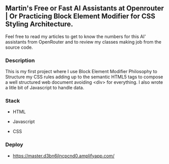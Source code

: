 ## Martin's Free or Fast AI Assistants at Openrouter | Or Practicing Block Element Modifier for CSS Styling Architecture.

Feel free to read my articles to get to know the numbers for this AI' assistants from OpenRouter and to review my classes making job from the source code.

### Description

This is my first project where I use Block Element Modifier Philosophy to Structure my CSS rules adding up to the semantic HTML5 tags to compose a well structured web document avoiding &lt;div&gt; for everything. I also wrote a litle bit of Javascript to handle data.

### Stack

* HTML

* Javascript

* CSS

### Deploy

* https://master.d3bn6jlncpcnd0.amplifyapp.com/
